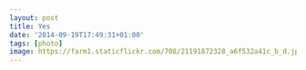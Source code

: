```yaml
---
layout: post
title: Yes
date: '2014-09-19T17:49:31+01:00'
tags: [photo]
image: https://farm1.staticflickr.com/708/21191872328_a6f532a41c_b_d.jpg
---
```

